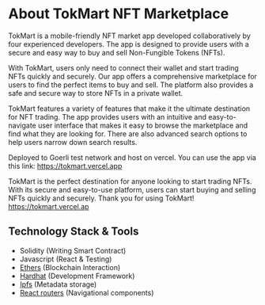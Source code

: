 # About TokMart NFT Marketplace

TokMart is a mobile-friendly NFT market app developed collaboratively by four experienced developers. The app is designed to provide users with a secure and easy way to buy and sell Non-Fungible Tokens (NFTs). 

With TokMart, users only need to connect their wallet and start trading NFTs quickly and securely. Our app offers a comprehensive marketplace for users to find the perfect items to buy and sell. The platform also provides a safe and secure way to store NFTs in a private wallet.

TokMart features a variety of features that make it the ultimate destination for NFT trading. The app provides users with an intuitive and easy-to-navigate user interface that makes it easy to browse the marketplace and find what they are looking for. There are also advanced search options to help users narrow down search results.

Deployed to Goerli test network and host on vercel. You can use the app via this link: https://tokmart.vercel.app

TokMart is the perfect destination for anyone looking to start trading NFTs. With its secure and easy-to-use platform, users can start buying and selling NFTs quickly and securely. Thank you for using TokMart!  https://tokmart.vercel.ap


## Technology Stack & Tools

- Solidity (Writing Smart Contract)
- Javascript (React & Testing)
- [Ethers](https://docs.ethers.io/v5/) (Blockchain Interaction)
- [Hardhat](https://hardhat.org/) (Development Framework)
- [Ipfs](https://ipfs.io/) (Metadata storage)
- [React routers](https://v5.reactrouter.com/) (Navigational components)